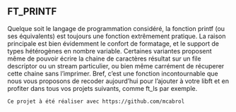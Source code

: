 FT_PRINTF
--
Quelque soit le langage de programmation considéré, la fonction printf (ou ses équivalents) est toujours une fonction extrêmement pratique. La raison principale est bien
évidemment le confort de formatage, et le support de types hétérogènes en nombre variable. Certaines variantes proposent même de pouvoir écrire la chaine de caractères
résultat sur un file descriptor ou un stream particulier, ou bien même carrément de récuperer cette chaine sans l’imprimer. Bref, c’est une fonction incontournable que nous vous
proposons de recoder aujourd’hui pour l’ajouter à votre libft et en profiter dans tous
vos projets suivants, comme ft_ls par exemple.

    Ce projet à été réaliser avec https://github.com/mcabrol
